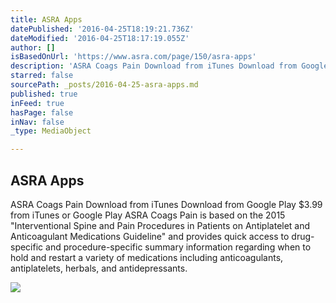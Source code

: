 ```yaml
---
title: ASRA Apps
datePublished: '2016-04-25T18:19:21.736Z'
dateModified: '2016-04-25T18:17:19.055Z'
author: []
isBasedOnUrl: 'https://www.asra.com/page/150/asra-apps'
description: 'ASRA Coags Pain Download from iTunes Download from Google Play $3.99 from iTunes or Google Play ASRA Coags Pain is based on the 2015 "Interventional Spine and Pain Procedures in Patients on Antiplatelet and Anticoagulant Medications Guideline" and provides quick access to drug-specific and procedure-specific summary information regarding when to hold and restart a variety of medications including anticoagulants, antiplatelets, herbals, and antidepressants.'
starred: false
sourcePath: _posts/2016-04-25-asra-apps.md
published: true
inFeed: true
hasPage: false
inNav: false
_type: MediaObject

---
```

<article style=""><h1>ASRA Apps</h1><p>ASRA Coags Pain Download from iTunes Download from Google Play $3.99 from iTunes or Google Play ASRA Coags Pain is based on the 2015 "Interventional Spine and Pain Procedures in Patients on Antiplatelet and Anticoagulant Medications Guideline" and provides quick access to drug-specific and procedure-specific summary information regarding when to hold and restart a variety of medications including anticoagulants, antiplatelets, herbals, and antidepressants.</p><img src="https://www.asra.com/content/images/cms/coags_pain.png/image-full;size$150,150.ImageHandler" /></article>